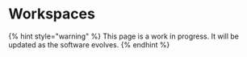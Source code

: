 # Workspaces

{% hint style="warning" %}
This page is a work in progress. It will be updated as the software evolves.
{% endhint %}
